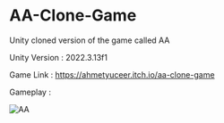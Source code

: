 # AA-Clone-Game
Unity cloned version of the game called AA

Unity Version : 2022.3.13f1

Game Link : https://ahmetyuceer.itch.io/aa-clone-game

Gameplay :

![AA](https://github.com/AhmetYuceer/AA-Clone-Game-/assets/93636472/b6e03c95-3b59-4c2d-9a0d-c45006362508)
